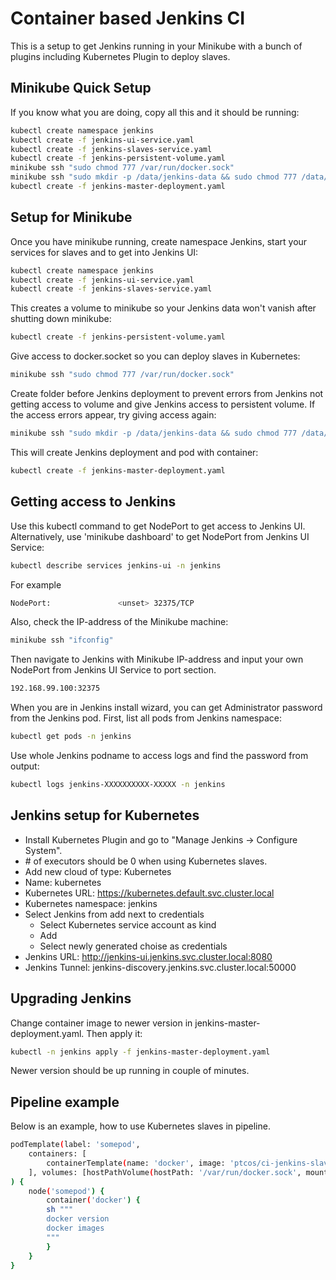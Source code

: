 # Container based Jenkins CI
This is a setup to get Jenkins running in your Minikube with a bunch of plugins including Kubernetes Plugin to deploy slaves.

## Minikube Quick Setup
If you know what you are doing, copy all this and it should be running:
```sh
kubectl create namespace jenkins
kubectl create -f jenkins-ui-service.yaml
kubectl create -f jenkins-slaves-service.yaml
kubectl create -f jenkins-persistent-volume.yaml
minikube ssh "sudo chmod 777 /var/run/docker.sock"
minikube ssh "sudo mkdir -p /data/jenkins-data && sudo chmod 777 /data/jenkins-data"
kubectl create -f jenkins-master-deployment.yaml
```

## Setup for Minikube
Once you have minikube running, create namespace Jenkins, start your services for slaves and to get into Jenkins UI:
```sh
kubectl create namespace jenkins
kubectl create -f jenkins-ui-service.yaml
kubectl create -f jenkins-slaves-service.yaml
```
This creates a volume to minikube so your Jenkins data won't vanish after shutting down minikube:
```sh
kubectl create -f jenkins-persistent-volume.yaml
```
Give access to docker.socket so you can deploy slaves in Kubernetes:
```sh
minikube ssh "sudo chmod 777 /var/run/docker.sock"
```
Create folder before Jenkins deployment to prevent errors from Jenkins not getting access to volume and give Jenkins access to persistent volume. If the access errors appear, try giving access again:
```sh
minikube ssh "sudo mkdir -p /data/jenkins-data && sudo chmod 777 /data/jenkins-data"
```
This will create Jenkins deployment and pod with container:
```sh
kubectl create -f jenkins-master-deployment.yaml
```

## Getting access to Jenkins
Use this kubectl command to get NodePort to get access to Jenkins UI. Alternatively, use 'minikube dashboard' to get NodePort from Jenkins UI Service:
```sh
kubectl describe services jenkins-ui -n jenkins
```
For example
```sh
NodePort:               <unset> 32375/TCP
```
Also, check the IP-address of the Minikube machine:
```sh
minikube ssh "ifconfig"
```
Then navigate to Jenkins with Minikube IP-address and input your own NodePort from Jenkins UI Service to port section.
```sh
192.168.99.100:32375
```
When you are in Jenkins install wizard, you can get Administrator password from the Jenkins pod. First, list all pods from Jenkins namespace:
```sh
kubectl get pods -n jenkins
```
Use whole Jenkins podname to access logs and find the password from output:
```sh
kubectl logs jenkins-XXXXXXXXXX-XXXXX -n jenkins
```

## Jenkins setup for Kubernetes
- Install Kubernetes Plugin and go to "Manage Jenkins -> Configure System".
- \# of executors should be 0 when using Kubernetes slaves.
- Add new cloud of type: Kubernetes
- Name: kubernetes
- Kubernetes URL: https://kubernetes.default.svc.cluster.local
- Kubernetes namespace: jenkins
- Select Jenkins from add next to credentials
  - Select Kubernetes service account as kind
  - Add
  - Select newly generated choise as credentials
- Jenkins URL: http://jenkins-ui.jenkins.svc.cluster.local:8080
- Jenkins Tunnel: jenkins-discovery.jenkins.svc.cluster.local:50000

## Upgrading Jenkins
Change container image to newer version in jenkins-master-deployment.yaml.
Then apply it:
```sh
kubectl -n jenkins apply -f jenkins-master-deployment.yaml
```
Newer version should be up running in couple of minutes.

## Pipeline example
Below is an example, how to use Kubernetes slaves in pipeline.
```sh
podTemplate(label: 'somepod', 
	containers: [
		containerTemplate(name: 'docker', image: 'ptcos/ci-jenkins-slave:test-1.00', alwaysPullImage: true, ttyEnabled: true, command: '/bin/sh -c', args: 'cat')
	], volumes: [hostPathVolume(hostPath: '/var/run/docker.sock', mountPath: '/var/run/docker.sock')]
) {
    node('somepod') {
		container('docker') {
		sh """
		docker version
		docker images
		"""
		}
	}
}
```
